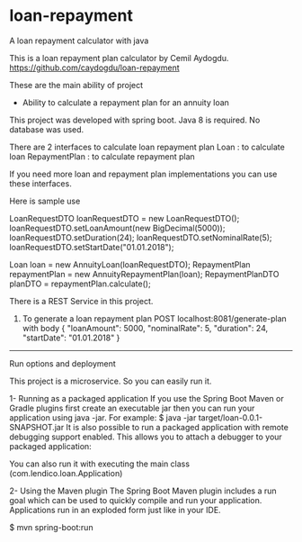 # loan-repayment
A loan repayment calculator with java

This is a loan repayment plan calculator by Cemil Aydogdu.
https://github.com/caydogdu/loan-repayment

These are the main ability of project
- Ability to calculate a repayment plan for an annuity loan

This project was developed with spring boot. 
Java 8 is required.
No database was used.

There are 2 interfaces to calculate loan repayment plan
Loan : to calculate loan
RepaymentPlan : to calculate repayment plan

If you need more loan and repayment plan implementations you can use these interfaces.

Here is sample use

LoanRequestDTO loanRequestDTO = new LoanRequestDTO();
loanRequestDTO.setLoanAmount(new BigDecimal(5000));
loanRequestDTO.setDuration(24);
loanRequestDTO.setNominalRate(5);
loanRequestDTO.setStartDate("01.01.2018");

Loan loan = new AnnuityLoan(loanRequestDTO);
RepaymentPlan repaymentPlan = new AnnuityRepaymentPlan(loan);
RepaymentPlanDTO planDTO = repaymentPlan.calculate();

There is a REST Service in this project.
1) To generate a loan repayment plan
POST localhost:8081/generate-plan with body
{
	"loanAmount": 5000,
	"nominalRate": 5,
	"duration": 24,
	"startDate": "01.01.2018"
}

------------------------------------------------------------------

Run options and deployment

This project is a microservice. So you can easily run it.

1- Running as a packaged application
If you use the Spring Boot Maven or Gradle plugins first create an executable jar then you can run your application using java -jar. For example:
$ java -jar target/loan-0.0.1-SNAPSHOT.jar
It is also possible to run a packaged application with remote debugging support enabled. This allows you to attach a debugger to your packaged application:

You can also run it with executing the main class (com.lendico.loan.Application)

2- Using the Maven plugin
The Spring Boot Maven plugin includes a run goal which can be used to quickly compile and run your application. Applications run in an exploded form just like in your IDE.

$ mvn spring-boot:run
